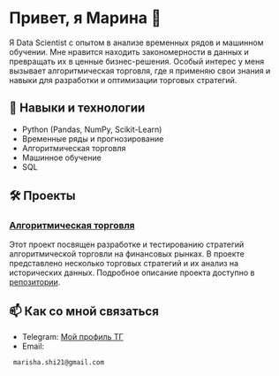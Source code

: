 # Привет, я Марина 👋

Я Data Scientist с опытом в анализе временных рядов и машинном обучении. Мне нравится находить закономерности в данных и превращать их в ценные бизнес-решения. Особый интерес у меня вызывает алгоритмическая торговля, где я применяю свои знания и навыки для разработки и оптимизации торговых стратегий.

## 🔧 Навыки и технологии
- Python (Pandas, NumPy, Scikit-Learn)
- Временные ряды и прогнозирование
- Алгоритмическая торговля
- Машинное обучение
- SQL

## 🛠️ Проекты

### [Алгоритмическая торговля](https://github.com/Just-Marina/algotrading)
Этот проект посвящен разработке и тестированию стратегий алгоритмической торговли на финансовых рынках. В проекте представлено несколько торговых стратегий и их анализ на исторических данных. Подробное описание проекта доступно в [репозитории](https://github.com/Just-Marina/algotrading).

## 📫 Как со мной связаться
- Telegram: [Мой профиль ТГ](https://t.me/marina_shishikina)
- Email:
 ```bash
  marisha.shi21@gmail.com
